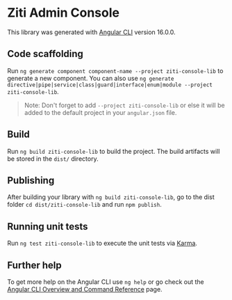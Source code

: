 # Ziti Admin Console

This library was generated with [Angular CLI](https://github.com/angular/angular-cli) version 16.0.0.

## Code scaffolding

Run `ng generate component component-name --project ziti-console-lib` to generate a new component. You can also use `ng generate directive|pipe|service|class|guard|interface|enum|module --project ziti-console-lib`.
> Note: Don't forget to add `--project ziti-console-lib` or else it will be added to the default project in your `angular.json` file. 

## Build

Run `ng build ziti-console-lib` to build the project. The build artifacts will be stored in the `dist/` directory.

## Publishing

After building your library with `ng build ziti-console-lib`, go to the dist folder `cd dist/ziti-console-lib` and run `npm publish`.

## Running unit tests

Run `ng test ziti-console-lib` to execute the unit tests via [Karma](https://karma-runner.github.io).

## Further help

To get more help on the Angular CLI use `ng help` or go check out the [Angular CLI Overview and Command Reference](https://angular.io/cli) page.
